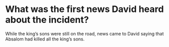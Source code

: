 # What was the first news David heard about the incident?

While the king’s sons were still on the road, news came to David saying that Absalom had killed all the king’s sons.
